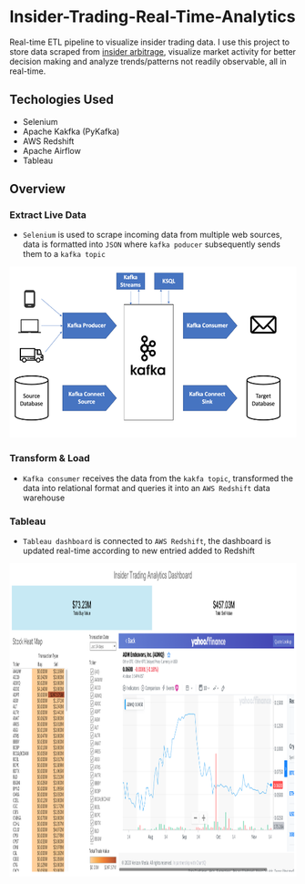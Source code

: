 # Insider-Trading-Real-Time-Analytics

Real-time ETL pipeline to visualize insider trading data. I use this project to store data scraped from [insider arbitrage](https://www.insidearbitrage.com/), visualize market activity for better decision making and analyze trends/patterns not readily observable, all in real-time.

## Techologies Used
* Selenium
* Apache Kakfka (PyKafka) 
* AWS Redshift
* Apache Airflow
* Tableau

## Overview

### Extract Live Data

- `Selenium` is used to scrape incoming data from multiple web sources, data is formatted into `JSON` where `kafka poducer` subsequently sends them to a `kafka topic`

<img src="https://github.com/AymenRumi/Insider-Trading-Real-Time-Analytics/blob/main/kafka.png" width="650" height="300">

### Transform & Load

 - `Kafka consumer` receives the data from the `kakfa topic`, transformed the data into relational format and queries it into an `AWS Redshift` data warehouse
 
 ### Tableau 

- `Tableau dashboard` is connected to `AWS Redshift`, the dashboard is updated real-time according to new entried added to Redshift

<img src="https://github.com/AymenRumi/Insider-Trading-Real-Time-Analytics/blob/main/dashboard.png" width="1000" height="550">
